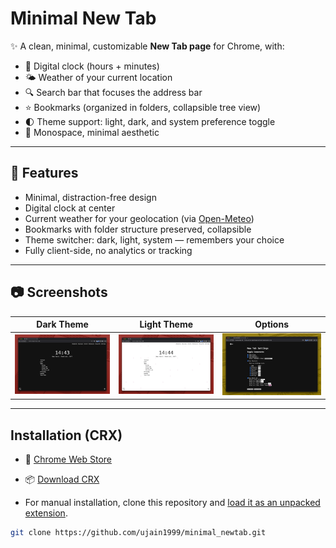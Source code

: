 # Minimal New Tab

✨ A clean, minimal, customizable **New Tab page** for Chrome, with:
- 📅 Digital clock (hours + minutes)
- 🌤️ Weather of your current location
- 🔍 Search bar that focuses the address bar
- ⭐ Bookmarks (organized in folders, collapsible tree view)
- 🌓 Theme support: light, dark, and system preference toggle
- 🖤 Monospace, minimal aesthetic

---

## 🚀 Features

- Minimal, distraction-free design  
- Digital clock at center  
- Current weather for your geolocation (via [Open-Meteo](https://open-meteo.com/))
- Bookmarks with folder structure preserved, collapsible  
- Theme switcher: dark, light, system — remembers your choice  
- Fully client-side, no analytics or tracking

---

## 📷 Screenshots

|           Dark Theme          |         Light Theme             |               Options               |
|-------------------------------|---------------------------------|-------------------------------------|
| ![Dark](screenshots/dark.png) | ![Light](screenshots/light.png) | ![Options](screenshots/options.png) |



---

## Installation (CRX)

- 📎 [Chrome Web Store](https://chromewebstore.google.com/detail/minimal-new-tab/hdodpjlgcieifmkkidligdnonbfiijnd)

- 📦 [Download CRX](https://github.com/ujain1999/minimal_newtab/releases/latest)

- For manual installation, clone this repository and [load it as an unpacked extension](https://developer.chrome.com/docs/extensions/get-started/tutorial/hello-world#load-unpacked).
```bash
git clone https://github.com/ujain1999/minimal_newtab.git
